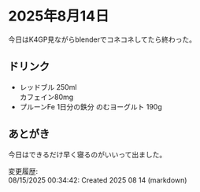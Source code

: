 # 2025年8月14日

今日はK4GP見ながらblenderでコネコネしてたら終わった。

## ドリンク

- レッドブル 250ml  
カフェイン80mg
- プルーンFe 1日分の鉄分 のむヨーグルト 190g

## あとがき

今日はできるだけ早く寝るのがいいって出ました。

変更履歴:  
08/15/2025 00:34:42: Created 2025 08 14 (markdown)  
